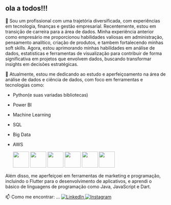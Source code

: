 ## ola a todos!!!


🔭 Sou um profissional com uma trajetória diversificada, com experiências em tecnologia, finanças e gestão empresarial. Recentemente, estou em transição de carreira para a área de dados. Minha experiência anterior como empresário me proporcionou habilidades valiosas em administração, pensamento analítico, criação de produtos, e tambem fortalecendo minhas soft skills. Agora, estou aprimorando minhas habilidades em análise de dados, estatísticas e ferramentas de visualização para contribuir de forma significativa em projetos que envolvem dados, buscando transformar insights em decisões estratégicas.

🌱 Atualmente, estou me dedicando ao estudo e aperfeiçoamento na área de análise de dados e ciência de dados, com foco em ferramentas e tecnologias como:

- Python(e suas variadas bibliotecas)
- Power BI
- Machine Learning
- SQL
- Big Data
- AWS

  
  <img widht="50" height="50" src="https://cdn.jsdelivr.net/gh/devicons/devicon@latest/icons/amazonwebservices/amazonwebservices-original-wordmark.svg" /> 
  <img widht="50" height="50"  src="https://cdn.jsdelivr.net/gh/devicons/devicon@latest/icons/python/python-original.svg" />
  <img widht="50" height="50" src="https://cdn.jsdelivr.net/gh/devicons/devicon@latest/icons/dart/dart-original.svg" />
  <img widht="50" height="50" src="https://cdn.jsdelivr.net/gh/devicons/devicon@latest/icons/azuresqldatabase/azuresqldatabase-original.svg" />
  <img widht="50" height="50" src="https://cdn.jsdelivr.net/gh/devicons/devicon@latest/icons/java/java-original.svg" />
  <img widht="50" height="50" src="https://cdn.jsdelivr.net/gh/devicons/devicon@latest/icons/javascript/javascript-original.svg"/>
  
          
          
          
          
  

Além disso, me aperfeiçoei em ferramentas de marketing e programação, incluindo o Flutter para o desenvolvimento de aplicativos, e aprendi o básico de linguagens de programação como Java, JavaScript e Dart.

📫 Como me encontrar: ...
<a href= "https://www.linkedin.com/in/junior-santin-2728b3b5?utm_source=share&utm_campaign=share_via&utm_content=profile&utm_medium=android_app">
![LinkedIn](https://img.shields.io/badge/linkedin-%230077B5.svg?style=for-the-badge&logo=linkedin&logoColor=white) </a>
<a href= "https://www.linkedin.com/in/junior-santin-2728b3b5?utm_source=share&utm_campaign=share_via&utm_content=profile&utm_medium=android_app">
![Instagram](https://img.shields.io/badge/Instagram-%23E4405F.svg?style=for-the-badge&logo=Instagram&logoColor=white)
